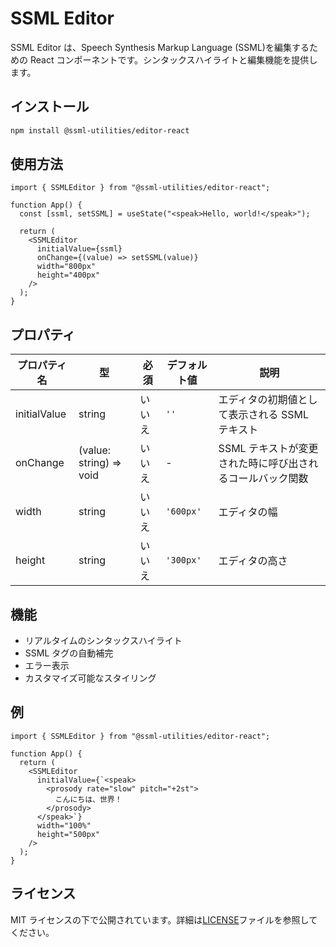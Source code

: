 # SSML Editor

SSML Editor は、Speech Synthesis Markup Language (SSML)を編集するための React コンポーネントです。シンタックスハイライトと編集機能を提供します。

## インストール

```bash
npm install @ssml-utilities/editor-react
```

## 使用方法

```tsx
import { SSMLEditor } from "@ssml-utilities/editor-react";

function App() {
  const [ssml, setSSML] = useState("<speak>Hello, world!</speak>");

  return (
    <SSMLEditor
      initialValue={ssml}
      onChange={(value) => setSSML(value)}
      width="800px"
      height="400px"
    />
  );
}
```

## プロパティ

| プロパティ名 | 型                      | 必須   | デフォルト値 | 説明                                                      |
| ------------ | ----------------------- | ------ | ------------ | --------------------------------------------------------- |
| initialValue | string                  | いいえ | `''`         | エディタの初期値として表示される SSML テキスト            |
| onChange     | (value: string) => void | いいえ | -            | SSML テキストが変更された時に呼び出されるコールバック関数 |
| width        | string                  | いいえ | `'600px'`    | エディタの幅                                              |
| height       | string                  | いいえ | `'300px'`    | エディタの高さ                                            |

## 機能

- リアルタイムのシンタックスハイライト
- SSML タグの自動補完
- エラー表示
- カスタマイズ可能なスタイリング

## 例

```tsx
import { SSMLEditor } from "@ssml-utilities/editor-react";

function App() {
  return (
    <SSMLEditor
      initialValue={`<speak>
        <prosody rate="slow" pitch="+2st">
          こんにちは、世界！
        </prosody>
      </speak>`}
      width="100%"
      height="500px"
    />
  );
}
```

## ライセンス

MIT ライセンスの下で公開されています。詳細は[LICENSE](../../LICENSE)ファイルを参照してください。
